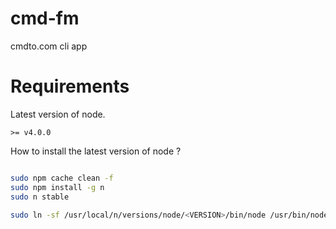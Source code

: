 # cmd-fm
cmdto.com cli app


# Requirements 

Latest version of node. 

`>= v4.0.0` 

How to install the latest version of node ? 

```bash

sudo npm cache clean -f
sudo npm install -g n
sudo n stable

sudo ln -sf /usr/local/n/versions/node/<VERSION>/bin/node /usr/bin/node 

```

